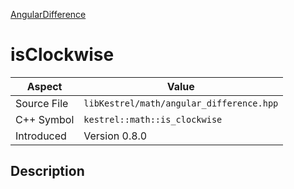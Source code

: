 [AngularDifference](index.md)
# isClockwise
| Aspect | Value |
| --- | --- |
| Source File | `libKestrel/math/angular_difference.hpp` |
| C++ Symbol | `kestrel::math::is_clockwise` |
| Introduced | Version 0.8.0 |
## Description

